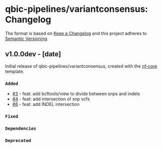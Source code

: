 # qbic-pipelines/variantconsensus: Changelog

The format is based on [Keep a Changelog](https://keepachangelog.com/en/1.0.0/)
and this project adheres to [Semantic Versioning](https://semver.org/spec/v2.0.0.html).

## v1.0.0dev - [date]

Initial release of qbic-pipelines/variantconsensus, created with the [nf-core](https://nf-co.re/) template.

### `Added`

- [#3](https://github.com/qbic-pipelines/variantconsensus/pull/3) - feat: add bcftools/view to divide between snps and indels
- [#4](https://github.com/qbic-pipelines/variantconsensus/pull/4) - feat: add intersection of snp vcfs
- [#6](https://github.com/qbic-pipelines/variantconsensus/pull/6) - feat: add INDEL intersection

### `Fixed`

### `Dependencies`

### `Deprecated`
